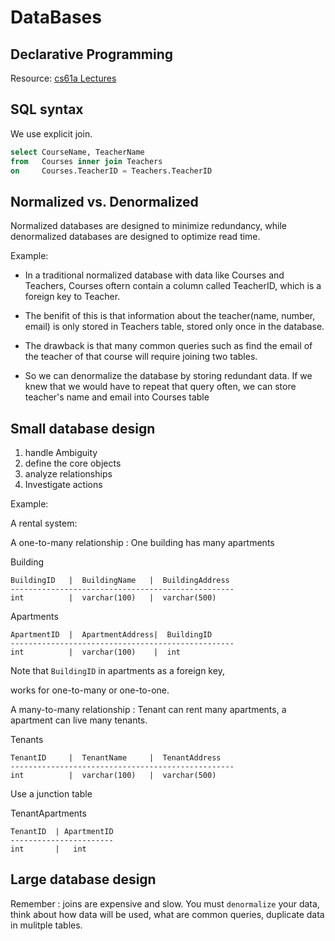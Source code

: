 # DataBases

## Declarative Programming

Resource: [cs61a Lectures](http://composingprograms.com/pages/43-declarative-programming.html)

## SQL syntax

We use explicit join.

```sql
select CourseName, TeacherName
from   Courses inner join Teachers
on     Courses.TeacherID = Teachers.TeacherID
```

## Normalized vs. Denormalized

Normalized databases are designed to minimize redundancy, while denormalized databases are designed to optimize read time.

Example:

+ In a traditional normalized database with data like Courses and Teachers, Courses oftern contain a column called TeacherID, which is a foreign key to Teacher.

+ The benifit of this is that information about the teacher(name, number, email) is only stored in Teachers table, stored only once in the database.

+ The drawback is that many common queries such as find the email of the teacher of that course will require joining two tables.

+ So we can denormalize the database by storing redundant data. If we knew that we would have to repeat that query often, we can store teacher's name and email into Courses table

## Small database design

1. handle Ambiguity
2. define the core objects
3. analyze relationships
4. Investigate actions

Example:

A rental system:

A one-to-many relationship : One building has many apartments

Building
```
BuildingID   |  BuildingName   |  BuildingAddress
--------------------------------------------------
int          |  varchar(100)   |  varchar(500)
```

Apartments
```
ApartmentID  |  ApartmentAddress|  BuildingID
--------------------------------------------------
int          |  varchar(100)    |  int
```

Note that `BuildingID` in apartments as a foreign key,

works for one-to-many or one-to-one.

A many-to-many relationship : Tenant can rent many apartments, a apartment can live many tenants.

Tenants
```
TenantID     |  TenantName     |  TenantAddress
--------------------------------------------------
int          |  varchar(100)   |  varchar(500)
```

Use a junction table

TenantApartments
```
TenantID  | ApartmentID
-----------------------
int       |   int
```

## Large database design

Remember : joins are expensive and slow. You must `denormalize` your data, think about how data will be used, what are common queries, duplicate data in mulitple tables.


